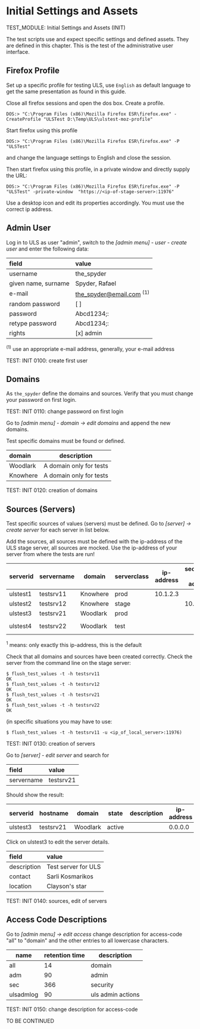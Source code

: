 # Initial Settings and Assets

TEST_MODULE: Initial Settings and Assets (INIT)

The test scripts use and expect specific settings and defined assets. 
They are defined in this chapter. This is the test of the administrative user interface.

## Firefox Profile
Set up a specific profile for testing ULS, use `English` as default language to get the same presentation as found in this guide.

Close all firefox sessions and open the dos box. Create a profile.
```
DOS:> "C:\Program Files (x86)\Mozilla Firefox ESR\firefox.exe" -CreateProfile "ULSTest D:\Temp\ULS\ulstest-moz-profile"
```

Start firefox using this profile

```
DOS:> "C:\Program Files (x86)\Mozilla Firefox ESR\firefox.exe" -P "ULSTest"
```
and change the language settings to English and close the session.

Then start firefox using this profile, in a private window and directly supply the URL:
```
DOS:> "C:\Program Files (x86)\Mozilla Firefox ESR\firefox.exe" -P "ULSTest" -private-window  "https://<ip-of-stage-server>:11976"
```

Use a desktop icon and edit its properties accordingly.
You must use the correct ip address. 

## Admin User

Log in to ULS as user "admin", switch to the _[admin menu] - user - create user_ and enter the following data:

| field               |  value  |
|:--------------------|:--------|
| username            | the_spyder |
| given name, surname | Spyder, Rafael |
| e-mail              | the_spyder@email.com <sup>(1)</sup> |
| random password     | [ ]             |
| password            | Abcd1234;:      |
| retype password     | Abcd1234;:      |
| rights              | [x] admin       |

<sup>(1)</sup> use an appropriate e-mail address, generally, your e-mail address

TEST: INIT 0100: create first user

## Domains

As `the_spyder` define the domains and sources. Verify that you must change your password on first login.

TEST: INIT 0110: change password on first login

Go to _[admin menu] - domain → edit domains_ and append the new domains.

Test specific domains must be found or defined.

domain   |    description
:--------|------------------------------
Woodlark |    A domain only for tests
Knowhere |    A domain only for tests

TEST: INIT 0120: creation of domains

## Sources (Servers)

Test specific sources of values (servers) must be defined. Go to _[server] → create server_ for each server in list below.

Add the sources, all sources must be defined with the ip-address of the ULS stage server, all sources are mocked. 
Use the ip-address of your server from where the tests are run!

serverid   | servername | domain    | serverclass | ip-address | secondary ip-address | accept ip-addresses
-----------|------------|-----------|-------------|------------|----------------------|-----------
ulstest1   | testsrv11  |  Knowhere | prod        | 10.1.2.3   |                      |
ulstest2   | testsrv12  | Knowhere  | stage       |            |    10.1.2.3          |
ulstest3   | testsrv21  | Woodlark  | prod        |            |                      | 10.1.2.3
ulstest4   | testsrv22  | Woodlark  | test        |            |                      | 10.1.2.3/32 <sup>1</sup>

<sup>1</sup> means: only exactly this ip-address, this is the default

Check that all domains and sources have been created correctly. Check the server from the command line on the stage server:
```
$ flush_test_values -t -h testsrv11
OK
$ flush_test_values -t -h testsrv12
OK
$ flush_test_values -t -h testsrv21
OK
$ flush_test_values -t -h testsrv22
OK
```
(in specific situations you may have to use:
```
$ flush_test_values -t -h testsrv11 -u <ip_of_local_server>:11976)
```

TEST: INIT 0130: creation of servers

Go to _[server] - edit server_ and search for 

| field               |  value  |
|:--------------------|:--------|
| servername | testsrv21   |

Should show the result:

serverid | hostname  | domain   |  state  | description | ip-address | first  seen | last seen
---------|-----------|----------|---------|-------------|------------|-------------|-----------
ulstest3 | testsrv21 | Woodlark | active  |             | 0.0.0.0    |             | 

Click on ulstest3 to edit the server details.

| field               |  value  |
|:--------------------|:--------|
| description         | Test server for ULS
| contact             | Sarli Kosmarikos
| location            | Clayson's star

TEST: INIT 0140: sources, edit of servers

## Access Code Descriptions

Go to _[admin menu] -> edit access_ change description for access-code "all" to "domain" and the other entries to all lowercase characters.

name       |  retention time | description       
-----------|-----------------|---------------------
all        |  14             |  domain             
adm        |  90             |  admin              
sec        |  366            |  security           
ulsadmlog  |  90             |  uls admin actions  

TEST: INIT 0150: change description for access-code

TO BE CONTINUED
